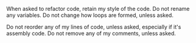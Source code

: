 When asked to refactor code, retain my style of the code. Do not rename any variables. Do not change how loops are formed, unless asked.

Do not reorder any of my lines of code, unless asked, especially if it's assembly code.
Do not remove any of my comments, unless asked.